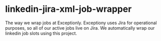 # linkedin-jira-xml-job-wrapper
The way we wrap jobs at Exceptionly. Exceptiony uses Jira for operational purposes, so all of our active jobs live on Jira. We automatically wrap our linkedin job slots using this project.
